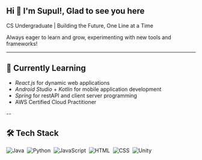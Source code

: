 ## Hi 👋 I'm Supul!, Glad to see you here

CS Undergraduate | Building the Future, One Line at a Time

Always eager to learn and grow, experimenting with new tools and frameworks!


---

## 🌱 Currently Learning
- *React.js* for dynamic web applications
- *Android Studio* + *Kotlin* for mobile application development
- *Spring* for restAPI and client server programming
- AWS Certified Cloud Practitioner

--

## 🛠  Tech Stack

![Java](https://img.shields.io/badge/-Java-05122A?style=flat&logo=Java&logoColor=FFA518)&nbsp;
![Python](https://img.shields.io/badge/-Python-05122A?style=flat&logo=python)&nbsp;
![JavaScript](https://img.shields.io/badge/-JavaScript-05122A?style=flat&logo=javascript)&nbsp;
![HTML](https://img.shields.io/badge/-HTML-05122A?style=flat&logo=HTML5)&nbsp;
![CSS](https://img.shields.io/badge/-CSS-05122A?style=flat&logo=CSS3&logoColor=1572B6)&nbsp;
![Unity](https://img.shields.io/badge/Unity-100000?style=flat-square&logo=unity&logoColor=white)&nbsp;



<!--
**supulk/supulk** is a ✨ _special_ ✨ repository because its `README.md` (this file) appears on your GitHub profile.

Here are some ideas to get you started:

- 🔭 I’m currently working on ...
- 🌱 I’m currently learning ...
- 👯 I’m looking to collaborate on ...
- 🤔 I’m looking for help with ...
- 💬 Ask me about ...
- 📫 How to reach me: ...
- 😄 Pronouns: ...
- ⚡ Fun fact: ...
-->
